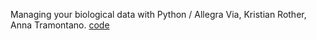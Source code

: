 

Managing your biological data with Python / Allegra Via, Kristian Rother, Anna Tramontano.
[code](https://bitbucket.org/krother/python-for-biologists)
